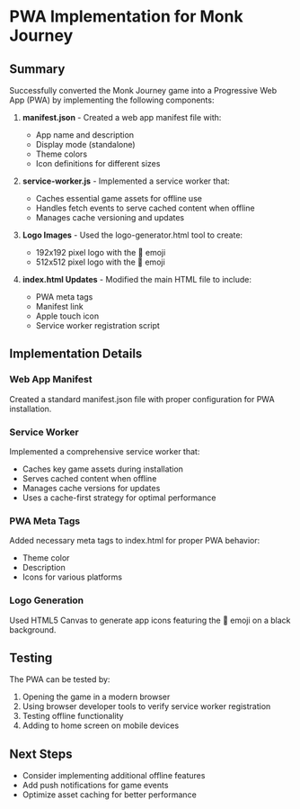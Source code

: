 # PWA Implementation for Monk Journey

## Summary
Successfully converted the Monk Journey game into a Progressive Web App (PWA) by implementing the following components:

1. **manifest.json** - Created a web app manifest file with:
   - App name and description
   - Display mode (standalone)
   - Theme colors
   - Icon definitions for different sizes

2. **service-worker.js** - Implemented a service worker that:
   - Caches essential game assets for offline use
   - Handles fetch events to serve cached content when offline
   - Manages cache versioning and updates

3. **Logo Images** - Used the logo-generator.html tool to create:
   - 192x192 pixel logo with the 🧘 emoji
   - 512x512 pixel logo with the 🧘 emoji

4. **index.html Updates** - Modified the main HTML file to include:
   - PWA meta tags
   - Manifest link
   - Apple touch icon
   - Service worker registration script

## Implementation Details

### Web App Manifest
Created a standard manifest.json file with proper configuration for PWA installation.

### Service Worker
Implemented a comprehensive service worker that:
- Caches key game assets during installation
- Serves cached content when offline
- Manages cache versions for updates
- Uses a cache-first strategy for optimal performance

### PWA Meta Tags
Added necessary meta tags to index.html for proper PWA behavior:
- Theme color
- Description
- Icons for various platforms

### Logo Generation
Used HTML5 Canvas to generate app icons featuring the 🧘 emoji on a black background.

## Testing
The PWA can be tested by:
1. Opening the game in a modern browser
2. Using browser developer tools to verify service worker registration
3. Testing offline functionality
4. Adding to home screen on mobile devices

## Next Steps
- Consider implementing additional offline features
- Add push notifications for game events
- Optimize asset caching for better performance